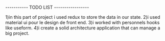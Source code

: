 ----------- TODO LIST -----------------

1)in this part of project i used redux to store the data in our state.
2)i used material ui pour le design de front end. 
3)i worked with personnels hooks like useform. 
4)i create a solid architecture application that can manage a big project.
